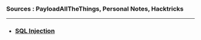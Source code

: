 ### Sources : PayloadAllTheThings, Personal Notes, Hacktricks
---
* ### [SQL Injection](https://github.com/SpiderSec101/Web_Application_Security_Testing/tree/main/Vulnerabilities/SQL%20Injection)
